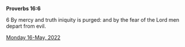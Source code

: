 **Proverbs 16:6**

6 By mercy and truth iniquity is purged: and by the fear of the Lord men depart from evil.

[Monday 16-May, 2022](https://t.me/s/daily_scripture)
